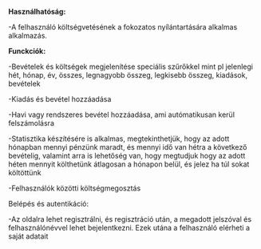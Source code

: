**Használhatóság:**

-A felhasználó költségvetésének a fokozatos nyílántartására alkalmas alkalmazás.

**Funckciók:**

-Bevételek és költségek megjelenítése speciális szűrőkkel mint pl 
    jelenlegi hét, hónap, év, összes, legnagyobb összeg, legkisebb összeg, 
    kiadások, bevételek
    
-Kiadás és bevétel hozzáadása

-Havi vagy rendszeres bevétel hozzáadása, ami autómatikusan kerül felszámolásra

-Statisztika készítésére is alkalmas, megtekinthetjük, hogy az adott hónapban
    mennyi pénzünk maradt, és mennyi idő van hétra a következő bevételig, 
    valamint arra is lehetőség van, hogy megtudjuk hogy az adott héten mennyit
    költhetünk átlagosan a hónapon belül, és jelez ha túl sokat költöttünk
    
-Felhasználók közötti költségmegosztás

Belépés és autentikáció:

-Az oldalra lehet regisztrálni, és regisztráció után, a megadott jelszóval és 
    felhasználónévvel lehet bejelentkezni. Ezek utána a felhasználó elérheti a 
    saját adatait



